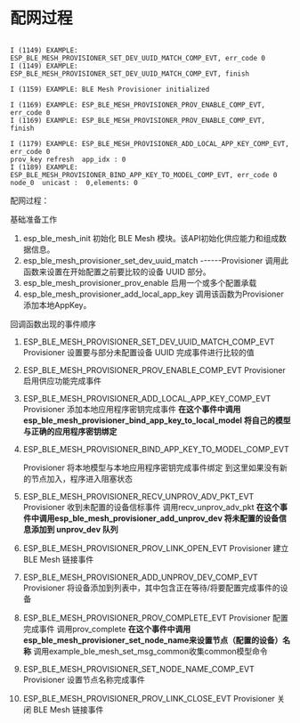 # 配网过程

```log

I (1149) EXAMPLE: ESP_BLE_MESH_PROVISIONER_SET_DEV_UUID_MATCH_COMP_EVT, err_code 0
I (1149) EXAMPLE: ESP_BLE_MESH_PROVISIONER_SET_DEV_UUID_MATCH_COMP_EVT, finish 

I (1159) EXAMPLE: BLE Mesh Provisioner initialized

I (1169) EXAMPLE: ESP_BLE_MESH_PROVISIONER_PROV_ENABLE_COMP_EVT, err_code 0
I (1169) EXAMPLE: ESP_BLE_MESH_PROVISIONER_PROV_ENABLE_COMP_EVT, finish 

I (1179) EXAMPLE: ESP_BLE_MESH_PROVISIONER_ADD_LOCAL_APP_KEY_COMP_EVT, err_code 0
prov_key refresh  app_idx : 0
I (1189) EXAMPLE: ESP_BLE_MESH_PROVISIONER_BIND_APP_KEY_TO_MODEL_COMP_EVT, err_code 0
node_0  unicast :  0,elements: 0
```

配网过程：

基础准备工作

1. esp_ble_mesh_init   初始化 BLE Mesh 模块。该API初始化供应能力和组成数据信息。
2. esp_ble_mesh_provisioner_set_dev_uuid_match ------Provisioner 调用此函数来设置在开始配置之前要比较的设备 UUID 部分。
3. esp_ble_mesh_provisioner_prov_enable            启用一个或多个配置承载
4. esp_ble_mesh_provisioner_add_local_app_key          调用该函数为Provisioner添加本地AppKey。



回调函数出现的事件顺序

1. ESP_BLE_MESH_PROVISIONER_SET_DEV_UUID_MATCH_COMP_EVT
   Provisioner 设置要与部分未配置设备 UUID 完成事件进行比较的值

2. ESP_BLE_MESH_PROVISIONER_PROV_ENABLE_COMP_EVT
   Provisioner 启用供应功能完成事件

3. ESP_BLE_MESH_PROVISIONER_ADD_LOCAL_APP_KEY_COMP_EVT
   Provisioner 添加本地应用程序密钥完成事件
   **在这个事件中调用esp_ble_mesh_provisioner_bind_app_key_to_local_model 将自己的模型与正确的应用程序密钥绑定**

4. ESP_BLE_MESH_PROVISIONER_BIND_APP_KEY_TO_MODEL_COMP_EVT

   Provisioner 将本地模型与本地应用程序密钥完成事件绑定
   到这里如果没有新的节点加入，程序进入阻塞状态

5. ESP_BLE_MESH_PROVISIONER_RECV_UNPROV_ADV_PKT_EVT
   Provisioner 收到未配置的设备信标事件    调用recv_unprov_adv_pkt
   **在这个事件中调用esp_ble_mesh_provisioner_add_unprov_dev 将未配置的设备信息添加到 unprov_dev 队列**

6. ESP_BLE_MESH_PROVISIONER_PROV_LINK_OPEN_EVT
   Provisioner 建立 BLE Mesh 链接事件

7. ESP_BLE_MESH_PROVISIONER_ADD_UNPROV_DEV_COMP_EVT
   Provisioner 将设备添加到列表中，其中包含正在等待/将要配置完成事件的设备

8. ESP_BLE_MESH_PROVISIONER_PROV_COMPLETE_EVT
   Provisioner 配置完成事件  调用prov_complete
   **在这个事件中调用esp_ble_mesh_provisioner_set_node_name来设置节点（配置的设备）名称**
   调用example_ble_mesh_set_msg_common收集common模型命令

9. ESP_BLE_MESH_PROVISIONER_SET_NODE_NAME_COMP_EVT
   Provisioner 设置节点名称完成事件

10. ESP_BLE_MESH_PROVISIONER_PROV_LINK_CLOSE_EVT
    Provisioner 关闭 BLE Mesh 链接事件
